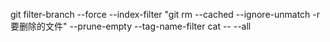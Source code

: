 git filter-branch --force --index-filter "git rm --cached --ignore-unmatch -r 要删除的文件" --prune-empty --tag-name-filter cat -- --all